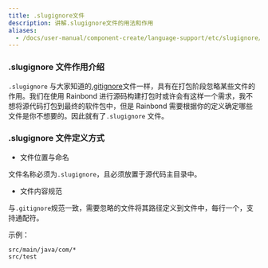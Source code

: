 ```yaml
---
title: .slugignore文件
description: 讲解.slugignore文件的用法和作用
aliases:
  - /docs/user-manual/component-create/language-support/etc/slugignore/
---
```


### .slugignore 文件作用介绍

`.slugignore` 与大家知道的[.gitignore](https://git-scm.com/docs/gitignore)文件一样，具有在打包阶段忽略某些文件的作用。我们在使用 Rainbond 进行源码构建打包时或许会有这样一个需求，我不想将源代码打包到最终的软件包中，但是 Rainbond 需要根据你的定义确定哪些文件是你不想要的。因此就有了`.slugignore` 文件。

### .slugignore 文件定义方式

- 文件位置与命名

文件名称必须为`.slugignore`，且必须放置于源代码主目录中。

- 文件内容规范

与`.gitignore`规范一致，需要忽略的文件将其路径定义到文件中，每行一个，支持通配符。

示例：

```
src/main/java/com/*
src/test
```
